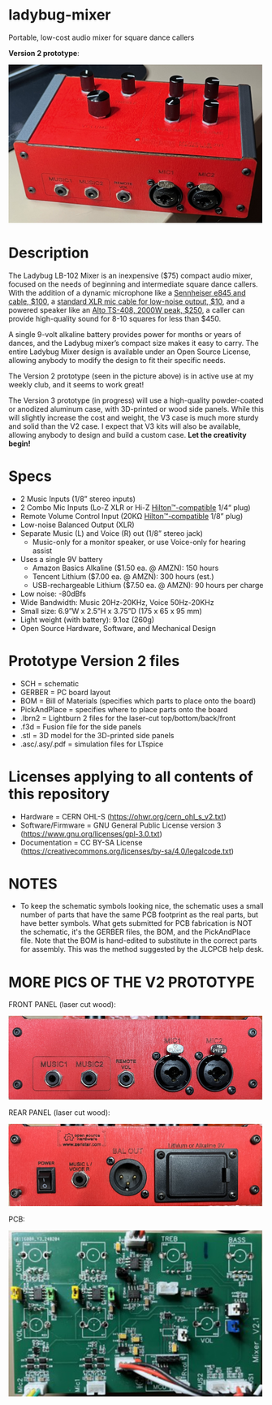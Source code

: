 # ladybug-mixer
Portable, low-cost audio mixer for square dance callers

**Version 2 prototype**:

<img src="https://raw.githubusercontent.com/mpogue2/ladybug-mixer/d039de7adba558213b8dbf10dc7b3b2c49956114/V2/pics/PrototypeEnclosure_V2.jpg" width="500">

# Description

The Ladybug LB-102 Mixer is an inexpensive ($75) compact audio mixer, focused on the needs of beginning and intermediate square dance callers. With the addition of a dynamic microphone like a [Sennheiser e845 and cable, $100](https://www.amazon.com/Sennheiser-Cardioid-Handheld-Dynamic-Microphone/dp/B07CVK32VV), a [standard XLR mic cable for low-noise output, $10](https://www.amazon.com/dp/B01JNLTTKS), and a powered speaker like an [Alto TS-408, 2000W peak, $250](https://www.amazon.com/Alto-Professional-TS408-Bluetooth-Loudspeaker/dp/B0BB15J4TZ), a caller can provide high-quality sound for 8-10 squares for less than $450. 

A single 9-volt alkaline battery provides power for months or years of dances, and the Ladybug mixer’s compact size makes it easy to carry.
The entire Ladybug Mixer design is available under an Open Source License, allowing anybody to modify the design to fit their specific needs.

The Version 2 prototype (seen in the picture above) is in active use at my weekly club, and it seems to work great!


The Version 3 prototype (in progress) will use a high-quality powder-coated or anodized aluminum case, with 3D-printed or wood side panels. While this will slightly increase the cost and weight, the V3 case is much more sturdy and solid than the V2 case. I expect that V3 kits will also be available, allowing anybody to design and build a custom case.  **Let the creativity begin!**

# Specs
- 2 Music Inputs (1/8” stereo inputs)
- 2 Combo Mic Inputs (Lo-Z XLR or Hi-Z [Hilton™-compatible](https://www.hiltonaudio.com/store/c3/Microphone_Cables.html) 1/4“ plug) 
- Remote Volume Control Input (20KΩ [Hilton™-compatible](https://www.hiltonaudio.com/store/c3/Microphone_Cables.html) 1/8” plug)
- Low-noise Balanced Output (XLR)
- Separate Music (L) and Voice (R) out (1/8” stereo jack)
	- Music-only for a monitor speaker, or use Voice-only for hearing assist
- Uses a single 9V battery
	- Amazon Basics Alkaline ($1.50 ea. @ AMZN): 150 hours
	- Tencent Lithium ($7.00 ea. @ AMZN): 300 hours (est.)
	- USB-rechargeable Lithium ($7.50 ea. @ AMZN): 90 hours per charge
- Low noise: -80dBfs
- Wide Bandwidth: Music 20Hz-20KHz, Voice 50Hz-20KHz
- Small size: 6.9”W x 2.5”H x 3.75”D (175 x 65 x 95 mm) 
- Light weight (with battery): 9.1oz (260g)
- Open Source Hardware, Software, and Mechanical Design

# Prototype Version 2 files
- SCH = schematic
- GERBER = PC board layout
- BOM = Bill of Materials (specifies which parts to place onto the board)
- PickAndPlace = specifies where to place parts onto the board
- .lbrn2 = Lightburn 2 files for the laser-cut top/bottom/back/front
- .f3d = Fusion file for the side panels
- .stl = 3D model for the 3D-printed side panels
- .asc/.asy/.pdf = simulation files for LTspice

# Licenses applying to all contents of this repository
- Hardware = CERN OHL-S (https://ohwr.org/cern_ohl_s_v2.txt)
- Software/Firmware = GNU General Public License version 3 (https://www.gnu.org/licenses/gpl-3.0.txt)
- Documentation = CC BY-SA License (https://creativecommons.org/licenses/by-sa/4.0/legalcode.txt)

# NOTES
- To keep the schematic symbols looking nice, the schematic uses a small number of parts that have the same PCB footprint as the real parts, but have better symbols.  What gets submitted for PCB fabrication is NOT the schematic, it's the GERBER files, the BOM, and the PickAndPlace file.  Note that the BOM is hand-edited to substitute in the correct parts for assembly.  This was the method suggested by the JLCPCB help desk.

# MORE PICS OF THE V2 PROTOTYPE

FRONT PANEL (laser cut wood):

<img src="https://github.com/mpogue2/ladybug-mixer/blob/main/V2/pics/V2_FRONT.jpg" width="500">

REAR PANEL (laser cut wood):

<img src="https://github.com/mpogue2/ladybug-mixer/blob/main/V2/pics/V2_BACK.jpg" width="500">

PCB:

<img src="https://github.com/mpogue2/ladybug-mixer/blob/main/V2/pics/V2_PCB.jpeg" width="500">
